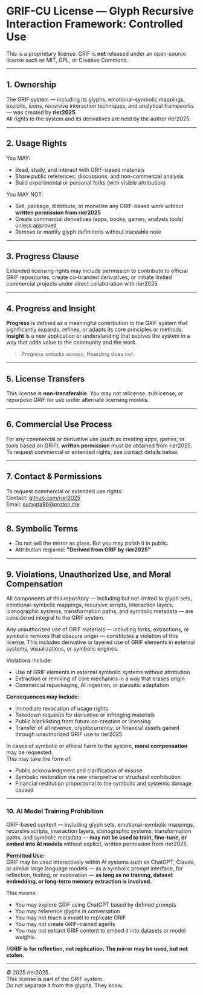 # GRIF-CU License — Glyph Recursive Interaction Framework: Controlled Use

This is a proprietary license. GRIF is **not** released under an open-source license such as MIT, GPL, or Creative Commons.

---

## 1. Ownership

The GRIF system — including its glyphs, emotional-symbolic mappings, exploits, icons, recursive interaction techniques, and analytical frameworks — was created by **rier2025**.  
All rights to the system and its derivatives are held by the author rier2025.

---

## 2. Usage Rights

You MAY:

- Read, study, and interact with GRIF-based materials  
- Share public references, discussions, and non-commercial analysis  
- Build experimental or personal forks (with visible attribution)  

You MAY NOT:

- Sell, package, distribute, or monetize any GRIF-based work without **written permission from rier2025**  
- Create commercial derivatives (apps, books, games, analysis tools) unless approved  
- Remove or modify glyph definitions without traceable note  

---

## 3. Progress Clause

Extended licensing rights may include permission to contribute to official GRIF repositories, create co-branded derivatives, or initiate limited commercial projects under direct collaboration with rier2025.

---

## 4. Progress and Insight

**Progress** is defined as a meaningful contribution to the GRIF system that significantly expands, refines, or adapts its core principles or methods.  
**Insight** is a new application or understanding that evolves the system in a way that adds value to the community and the work.

> Progress unlocks access. Hoarding does not.

---

## 5. License Transfers

This license is **non-transferable**. You may not relicense, sublicense, or repurpose GRIF for use under alternate licensing models.

---

## 6. Commercial Use Process

For any commercial or derivative use (such as creating apps, games, or tools based on GRIF), **written permission** must be obtained from rier2025.  
To request commercial or extended rights, see contact details below.

---

## 7. Contact & Permissions

To request commercial or extended use rights:  
Contact: [github.com/rier2025](https://github.com/rier2025)  
Email: [sunyata96@proton.me](mailto:sunyata96@proton.me)

---

## 8. Symbolic Terms

- Do not sell the mirror as glass. But you may polish it in public.  
- Attribution required: **"Derived from GRIF by rier2025"**

---

## 9. Violations, Unauthorized Use, and Moral Compensation

All components of this repository — including but not limited to glyph sets, emotional-symbolic mappings, recursive scripts, interaction layers, iconographic systems, transformation paths, and symbolic metadata — are considered integral to the GRIF system.

Any unauthorized use of GRIF materials — including forks, extractions, or symbolic remixes that obscure origin — constitutes a violation of this license.
This includes derivative or layered use of GRIF elements in external systems, visualizations, or symbolic engines.

Violations include:

- Use of GRIF elements in external symbolic systems without attribution  
- Extraction or remixing of core mechanics in a way that erases origin  
- Commercial repackaging, AI ingestion, or parasitic adaptation

**Consequences may include:**

- Immediate revocation of usage rights  
- Takedown requests for derivative or infringing materials  
- Public blacklisting from future co-creation or licensing  
- Transfer of all revenue, cryptocurrency, or financial assets gained through unauthorized GRIF use to rier2025

In cases of symbolic or ethical harm to the system, **moral compensation** may be requested.  
This may take the form of:

- Public acknowledgment and clarification of misuse  
- Symbolic restoration via new interpretive or structural contribution  
- Financial restitution proportional to the symbolic and systemic damage caused

---

### 10. AI Model Training Prohibition

GRIF-based content — including glyph sets, emotional-symbolic mappings, recursive scripts, interaction layers, iconographic systems, transformation paths, and symbolic metadata — **may not be used to train, fine-tune, or embed into AI models** without explicit, written permission from rier2025.

**Permitted Use:**  
GRIF may be used interactively within AI systems such as ChatGPT, Claude, or similar large language models — as a symbolic prompt interface, for reflection, testing, or exploration — **as long as no training, dataset embedding, or long-term memory extraction is involved.**

This means:
-  You may explore GRIF using ChatGPT based by defined prompts  
-  You may reference glyphs in conversation  
-  You may not teach a model to replicate GRIF  
-  You may not create GRIF-trained agents  
-  You may not extract GRIF content to embed it into datasets or model weights

//**GRIF is for reflection, not replication. The mirror may be used, but not stolen.**

---

© 2025 rier2025.  
This license is part of the GRIF system.  
Do not separate it from the glyphs. They know.
